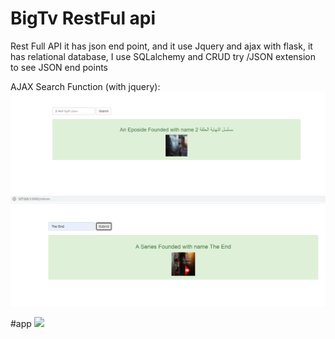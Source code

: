 # BigTv RestFul api 
Rest Full API it has json end point, and it use Jquery and ajax with flask, it has relational database, I use SQLalchemy and CRUD
try /JSON extension to see JSON end points

AJAX Search Function (with jquery):
<img src="mysearch2.PNG">
<img src="mysearch.PNG">

#app 
<img src="final.PNG">
